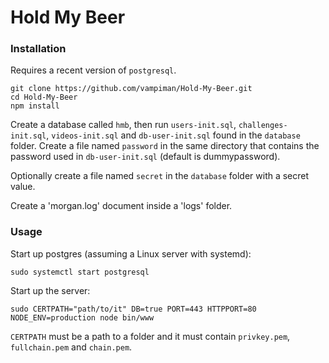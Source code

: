 # Hold My Beer

### Installation

Requires a recent version of `postgresql`.

```
git clone https://github.com/vampiman/Hold-My-Beer.git
cd Hold-My-Beer
npm install
```

Create a database called `hmb`, then run `users-init.sql`, `challenges-init.sql`, `videos-init.sql` and `db-user-init.sql` found in the `database` folder. Create a file named `password` in the same directory that contains the password used in `db-user-init.sql` (default is dummypassword).

Optionally create a file named `secret` in the `database` folder with a secret value.

Create a 'morgan.log' document inside a 'logs' folder.

### Usage

Start up postgres (assuming a Linux server with systemd):
```
sudo systemctl start postgresql
```
Start up the server:
```
sudo CERTPATH="path/to/it" DB=true PORT=443 HTTPPORT=80 NODE_ENV=production node bin/www
```
`CERTPATH` must be a path to a folder and it must contain `privkey.pem`, `fullchain.pem` and `chain.pem`.
